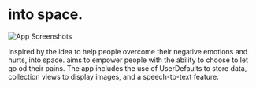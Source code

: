 # into space.

![App Screenshots](https://github.com/NicoleBernadetteOng/ainto-space./blob/master/Images/screenshots1.png)

Inspired by the idea to help people overcome their negative emotions and hurts, into space. aims to empower people with the ability to choose to let go od their pains. 
The app includes the use of UserDefaults to store data, collection views to display images, and a speech-to-text feature.

